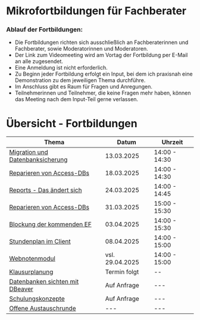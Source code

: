 # Mikrofortbildungen für Fachberater

### Ablauf der Fortbildungen:

+ Die Fortbildungen richten sich ausschließlich an Fachberaterinnen und Fachberater, sowie Moderatorinnen und Moderatoren. 
+ Der Link zum Videomeeting wird am Vortag der Fortbildung per E-Mail an alle zugesendet.
+ Eine Anmeldung ist nicht erforderlich.
+ Zu Beginn jeder Fortbildung erfolgt ein Input, bei dem ich praxisnah eine Demonstration zu dem jeweiligen Thema durchführe.
+ Im Anschluss gibt es Raum für Fragen und Anregungen.
+ Teilnehmerinnen und Teilnehmer, die keine Fragen mehr haben, können das Meeting nach dem Input-Teil gerne verlassen.


# Übersicht - Fortbildungen


| Thema   | Datum | Uhrzeit |
| ---------- | ------------- | ------------- |
| [Migration und Datenbanksicherung](./MigrationSicherung/index.md) | 13.03.2025  | 14:00 - 14:30|
| [Reparieren von Access-DBs](./ReparaturMDB/index.md) | 18.03.2025  | 14:00 - 14:30|
| [Reports - Das ändert sich](./Reports/index.md) | 24.03.2025  | 14:00 - 14:45|
| [Reparieren von Access-DBs](./ReparaturMDB/index.md) | 31.03.2025  | 15:00 - 15:30|
| [Blockung der kommenden EF](./EFBlockung/index.md)  | 03.04.2025  | 14:00 - 15:30|
| [Stundenplan im Client](./Stundenplan/index.md) | 08.04.2025   | 14:00 - 15:00 |
| [Webnotenmodul](./Wenom/index.md)  | vsl. 29.04.2025 | 14:00 - 15:00 |
| [Klausurplanung](./Klausurblockung/index.md)  |  Termin folgt  | -- |
| [Datenbanken sichten mit DBeaver](./DBeaver/index.md) | Auf Anfrage | --- |
| [Schulungskonzepte](./Schulungskonzept/index.md)| Auf Anfrage | --- |
| [Offene Austauschrunde](./Fragerunde/index.md)| --- | --- |













